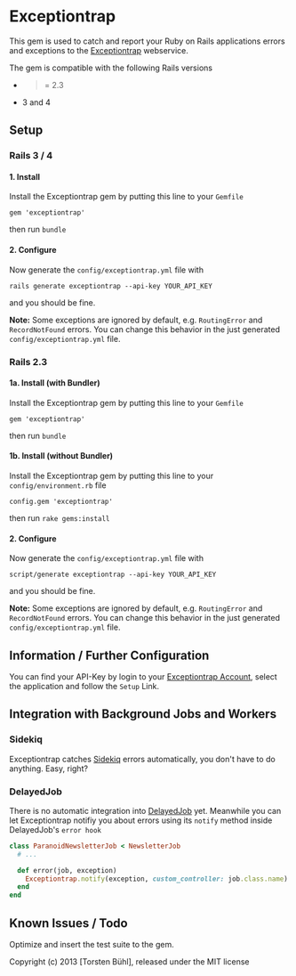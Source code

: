 # Exceptiontrap

This gem is used to catch and report your Ruby on Rails applications errors and exceptions to the [Exceptiontrap](https://exceptiontrap.com) webservice.

The gem is compatible with the following Rails versions

- >= 2.3
- 3 and 4

## Setup

### Rails 3 / 4

#### 1. Install

Install the Exceptiontrap gem by putting this line to your `Gemfile`

    gem 'exceptiontrap'

then run `bundle`

#### 2. Configure

Now generate the `config/exceptiontrap.yml` file with

    rails generate exceptiontrap --api-key YOUR_API_KEY

and you should be fine.

**Note:** Some exceptions are ignored by default, e.g. `RoutingError` and `RecordNotFound` errors. You can change this behavior in the just generated `config/exceptiontrap.yml` file.

### Rails 2.3

#### 1a. Install (with Bundler)

Install the Exceptiontrap gem by putting this line to your `Gemfile`

    gem 'exceptiontrap'

then run `bundle`

#### 1b. Install (without Bundler)

Install the Exceptiontrap gem by putting this line to your `config/environment.rb` file

    config.gem 'exceptiontrap'

then run `rake gems:install`

#### 2. Configure

Now generate the `config/exceptiontrap.yml` file with

    script/generate exceptiontrap --api-key YOUR_API_KEY

and you should be fine.

**Note:** Some exceptions are ignored by default, e.g. `RoutingError` and `RecordNotFound` errors. You can change this behavior in the just generated `config/exceptiontrap.yml` file.

## Information / Further Configuration

You can find your API-Key by login to your [Exceptiontrap Account](https://exceptiontrap.com/login), select the application and follow the `Setup` Link.

## Integration with Background Jobs and Workers

### Sidekiq

Exceptiontrap catches [Sidekiq](http://sidekiq.org) errors automatically, you don't have to do anything. Easy, right?

### DelayedJob

There is no automatic integration into [DelayedJob](https://github.com/collectiveidea/delayed_job) yet. Meanwhile you can let Exceptiontrap notifiy you about errors using its `notify` method inside DelayedJob's `error hook`

```ruby
class ParanoidNewsletterJob < NewsletterJob
  # ...

  def error(job, exception)
    Exceptiontrap.notify(exception, custom_controller: job.class.name)
  end
end
```

## Known Issues / Todo

Optimize and insert the test suite to the gem.


Copyright (c) 2013 [Torsten Bühl], released under the MIT license
